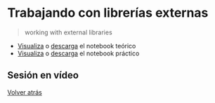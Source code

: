 # Trabajando con librerías externas

> working with external libraries

- [Visualiza][tutorial-visualize] o [descarga][tutorial-download] el notebook teórico
- [Visualiza][exercise-visualize] o [descarga][exercise-download] el notebook práctico

## Sesión en vídeo

<!-- [![Live coding session][youtube-image]][youtube-video] -->

[Volver atrás](../.)

<!-- LINKS -->

[tutorial-visualize]:working-with-external-libraries.html
[tutorial-download]:working-with-external-libraries.ipynb
[exercise-visualize]:exercise-working-with-external-libraries.html
[exercise-download]:exercise-working-with-external-libraries.ipynb
[youtube-image]:http://img.youtube.com/vi/0FPsQSAOGDw/0.jpg
[youtube-video]:https://youtu.be/0FPsQSAOGDw
